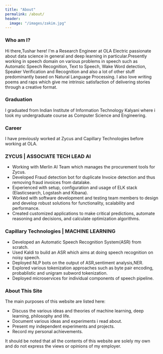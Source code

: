 ```yaml
---
title: "About"
permalink: /about/
header:
  image: "/images/zakim.jpg"
---
```


### Who am I? ###

Hi there,Tushar here!
I'm a Research Engineer at OLA Electric passionate about data science in general and deep learning in particular.Presently working in speech domain on various problems in speech such as Automatic Speech Recognition, Text to Speech, Wake Word detection, Speaker Verification and Recognition and also a lot of other stuff predominantly based on Natural Language Processing. I also love writing poems and raps which give me intrinsic satisfaction of delivering stories through a creative format.

### Graduation ###

I graduated from Indian Institute of Information Technology Kalyani where i took my undergraduate course as Computer Science and Engineering. 

### Career ###

I have previously worked at Zycus and Capillary Technologies before working at OLA. 

### ZYCUS | ASSOCIATE TECH LEAD AI ###

- Working with Merlin AI Team which manages the procurement tools for Zycus.
- Developed Fraud detection bot for duplicate Invoice detection and thus removing fraud invoices from datalake.
- Experienced with setup, configuration and usage of ELK stack (Elasticsearch, Logstash and Kibana).
- Worked with software development and testing team members to design and develop robust solutions for functionality, scalability and performance.
- Created customized applications to make critical predictions, automate reasoning and decisions, and calculate optimization algorithms.

### Capillary Technologies | MACHINE LEARNING ###

- Developed an Automatic Speech Recognition System(ASR) from scratch.
- Used Kaldi to build an ASR which aims at doing speech recognition on noisy speech.
- Deployed NLP bots on the output of ASR,sentiment analysis,NER.
- Explored various tokenization approaches such as byte pair encoding, probablistic and unigram subword tokenization.
- Deployed microservices for individual components of speech pipeline.

### About This Site ###

The main purposes of this website are listed here:

- Discuss the various ideas and theories of machine learning, deep learning, philosophy and life.
- Document various ideas and experiments i read about.
- Present my independent experiments and projects.
- Record my personal achievements.

It should be noted that all the contents of this website are solely my own and do not express the views or opinions of my employer.

